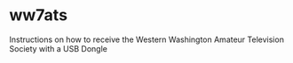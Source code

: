 # ww7ats
Instructions on how to receive the Western Washington Amateur Television Society with a USB Dongle
